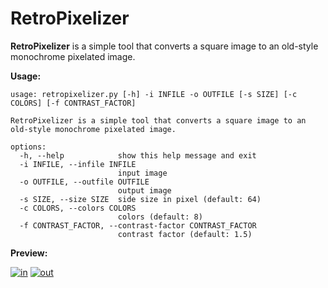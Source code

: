 # RetroPixelizer

**RetroPixelizer** is a simple tool that converts a square image to an old-style monochrome pixelated image.

**Usage:**
```
usage: retropixelizer.py [-h] -i INFILE -o OUTFILE [-s SIZE] [-c COLORS] [-f CONTRAST_FACTOR]

RetroPixelizer is a simple tool that converts a square image to an old-style monochrome pixelated image.

options:
  -h, --help            show this help message and exit
  -i INFILE, --infile INFILE
                        input image
  -o OUTFILE, --outfile OUTFILE
                        output image
  -s SIZE, --size SIZE  side size in pixel (default: 64)
  -c COLORS, --colors COLORS
                        colors (default: 8)
  -f CONTRAST_FACTOR, --contrast-factor CONTRAST_FACTOR
                        contrast factor (default: 1.5)
```

**Preview:**

<a href="https://ibb.co/n71ybvZ"><img src="https://i.ibb.co/hBdNyjh/in.jpg" alt="in" border="0"></a>
<a href="https://ibb.co/mhX5Fdm"><img src="https://i.ibb.co/L9JdhBM/out.jpg" alt="out" border="0"></a>
